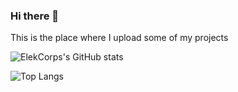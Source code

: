 ### Hi there 👋

This is the place where I upload some of my projects

![ElekCorps's GitHub stats](https://github-readme-stats.vercel.app/api?username=ElekCorp&show_icons=true&theme=vue-dark)

![Top Langs](https://github-readme-stats.vercel.app/api/top-langs/?username=ElekCorp&show_icons=true&theme=vue-dark&langs_count=10&hide=scss,vue)

<!--
**ElekCorp/ElekCorp** is a ✨ _special_ ✨ repository because its `README.md` (this file) appears on your GitHub profile.

Here are some ideas to get you started:

- 🔭 I’m currently working on ...
- 🌱 I’m currently learning ...
- 👯 I’m looking to collaborate on ...
- 🤔 I’m looking for help with ...
- 💬 Ask me about ...
- 📫 How to reach me: ...
- 😄 Pronouns: ...
- ⚡ Fun fact: ...
-->
